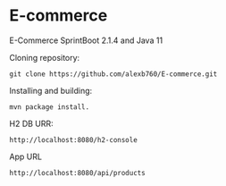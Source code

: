 # E-commerce
E-Commerce SprintBoot 2.1.4 and Java 11

Cloning repository:
```
git clone https://github.com/alexb760/E-commerce.git
```

Installing and building:
```
mvn package install.
```

H2 DB URR:
```
http://localhost:8080/h2-console
```

App URL
```
http://localhost:8080/api/products
```
